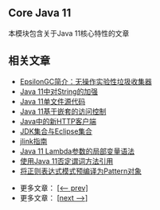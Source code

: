 ## Core Java 11

本模块包含关于Java 11核心特性的文章

## 相关文章

+ [EpsilonGC简介：无操作实验性垃圾收集器](docs/EpsilonGC简介-无操作实验性垃圾收集器.md)
+ [Java 11中对String的加强](docs/Java11中对String的加强.md)
+ [Java 11单文件源代码](docs/Java11单文件源代码.md)
+ [Java 11基于嵌套的访问控制](docs/Java11基于嵌套的访问控制.md)
+ [Java中的新HTTP客户端](docs/Java中的新HTTP客户端.md)
+ [JDK集合与Eclipse集合](docs/JDK集合与Eclipse集合.md)
+ [jlink指南](docs/jlink指南.md)
+ [Java 11 Lambda参数的局部变量语法](docs/Java11-lambda参数的局部变量语法.md)
+ [使用Java 11否定谓词方法引用](docs/使用Java11否定谓词方法引用.md)
+ [将正则表达式模式预编译为Pattern对象](docs/将正则表达式模式预编译为Pattern对象.md)

- 更多文章： [[<-- prev]](../java-10/README.md)
- 更多文章： [[next -->]](../java-11-2/README.md)